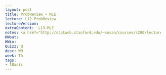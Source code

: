```yaml
---
layout: post
title: ProbReview + MLE  
lecture: L12-ProbReview 
lectureVersion: 
extraContent:  L13-MLE
notes: <a href="http://statweb.stanford.edu/~susan/courses/s200/lectures/lect11.pdf"> MLE </a>  + <a href="https://scikit-learn.org/stable/auto_examples/classification/plot_classifier_comparison.html"> compare classifiers </a> 
HWout: 
HWin:  
Quizz: Q
desc: W9
week: Th
tags:
- 1Basic
---
```

